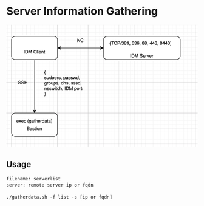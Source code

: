 # Server Information Gathering

![picture](image.png)


## Usage

```
filename: serverlist
server: remote server ip or fqdn

./gatherdata.sh -f list -s [ip or fqdn]

```